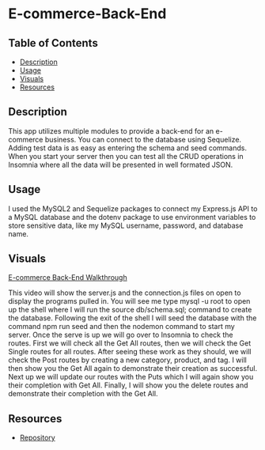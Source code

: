 # E-commerce-Back-End

## Table of Contents 
- [Description](#description)
- [Usage](#usage)
- [Visuals](#visuals)
- [Resources](#resources)

## Description

This app utilizes multiple modules to provide a back-end for an e-commerce business. You can connect to the database using Sequelize. Adding test data is as easy as entering the schema and seed commands. When you start your server then you can test all the CRUD operations in Insomnia where all the data will be presented in well formated JSON.

## Usage

I used the MySQL2 and Sequelize packages to connect my Express.js API to a MySQL database and the dotenv package to use environment variables to store sensitive data, like my MySQL username, password, and database name.

## Visuals

[E-commerce Back-End Walkthrough](https://www.awesomescreenshot.com/video/9742723?key=6d9e2df26b921940f931a1dcb04376fe)

This video will show the server.js and the connection.js files on open to display the programs pulled in. You will see me type mysql -u root to open up the shell where I will run the source db/schema.sql; command to create the database. Following the exit of the shell I will seed the database with the command npm run seed and then the nodemon command to start my server. Once the serve is up we will go over to Insomnia to check the routes. First we will check all the Get All routes, then we will check the Get Single routes for all routes. After seeing these work as they should, we will check the Post routes by creating a new category, product, and tag. I will then show you the Get All again to demonstrate their creation as successful. Next up we will update our routes with the Puts which I will again show you their completion with Get All. Finally, I will show you the delete routes and demonstrate their completion with the Get All. 

## Resources

- [Repository](https://github.com/grilledcheeseplease/E-commerce-Back-End)